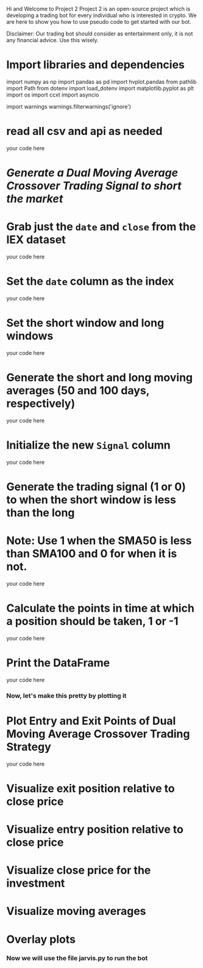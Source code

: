 Hi and Welcome to Project 2
Project 2 is an open-source project which is developing a trading bot for every individual who is interested in crypto.
We are here to show you how to use pseudo code to get started with our bot.

Disclaimer: Our trading bot should consider as entertainment only, it is not any financial advice. Use this wisely.

# Import libraries and dependencies
import numpy as np
import pandas as pd
import hvplot.pandas
from pathlib import Path
from dotenv import load_dotenv
import matplotlib.pyplot as plt
import os
import ccxt
import asyncio

import warnings
warnings.filterwarnings('ignore')

# read all csv and api as needed
your code here

# *Generate a Dual Moving Average Crossover Trading Signal to _short_ the market*
# Grab just the `date` and `close` from the IEX dataset
your code here

# Set the `date` column as the index
your code here

# Set the short window and long windows
your code here

# Generate the short and long moving averages (50 and 100 days, respectively)
your code here

# Initialize the new `Signal` column
your code here

# Generate the trading signal (1 or 0) to when the short window is less than the long
# Note: Use 1 when the SMA50 is less than SMA100 and 0 for when it is not.
your code here


# Calculate the points in time at which a position should be taken, 1 or -1
your code here


# Print the DataFrame
your code here

### Now, let's make this pretty by plotting it
# Plot Entry and Exit Points of Dual Moving Average Crossover Trading Strategy

your code here
# Visualize exit position relative to close price

# Visualize entry position relative to close price

# Visualize close price for the investment


# Visualize moving averages


# Overlay plots

### Now we will use the file jarvis.py to run the bot
